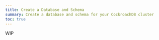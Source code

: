 ```yaml
---
title: Create a Database and Schema
summary: Create a database and schema for your CockroachDB cluster
toc: true
---
```


WIP